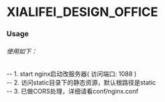 # XIALIFEI_DESIGN_OFFICE

### Usage
###### 使用如下：
-- 1. start nginx启动改服务器( 访问端口: 1088 )<br>
-- 2. 访问static目录下的静态资源，默认根路径是static<br>
-- 3. 已做CORS处理，详细请看conf/nginx.conf<br>
